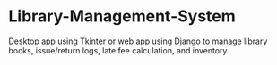 # Library-Management-System
Desktop app using Tkinter or web app using Django to manage library books,  issue/return logs, late fee calculation, and inventory.
